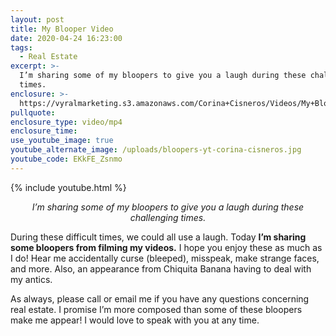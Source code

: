 ```yaml
---
layout: post
title: My Blooper Video
date: 2020-04-24 16:23:00
tags:
  - Real Estate
excerpt: >-
  I’m sharing some of my bloopers to give you a laugh during these challenging
  times.
enclosure: >-
  https://vyralmarketing.s3.amazonaws.com/Corina+Cisneros/Videos/My+Blooper+Video.mp4
pullquote:
enclosure_type: video/mp4
enclosure_time:
use_youtube_image: true
youtube_alternate_image: /uploads/bloopers-yt-corina-cisneros.jpg
youtube_code: EKkFE_Zsnmo
---
```


{% include youtube.html %}

<p style="text-align:center"><em>I’m sharing some of my bloopers to give you a laugh during these challenging times.</em></p>

During these difficult times, we could all use a laugh. Today **I’m sharing some bloopers from filming my videos.** I hope you enjoy these as much as I do\! Hear me accidentally curse (bleeped), misspeak, make strange faces, and more. Also, an appearance from Chiquita Banana having to deal with my antics.&nbsp;

As always, please call or email me if you have any questions concerning real estate. I promise I’m more composed than some of these bloopers make me appear\! I would love to speak with you at any time.